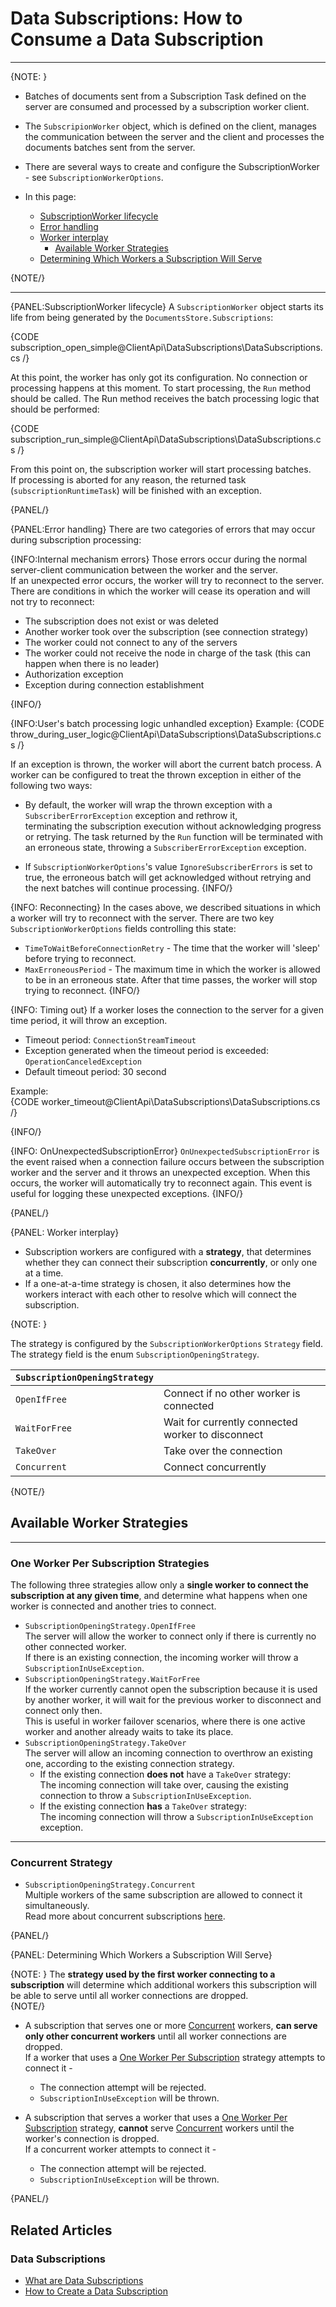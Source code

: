 # Data Subscriptions: How to Consume a Data Subscription

---

{NOTE: }

* Batches of documents sent from a Subscription Task defined on the server are 
  consumed and processed by a subscription worker client.  
* The `SubscripionWorker` object, which is defined on the client, manages the 
  communication between the server and the client and processes the documents 
  batches sent from the server.  
* There are several ways to create and configure the SubscriptionWorker - 
  see `SubscriptionWorkerOptions`.  

* In this page:
  * [SubscriptionWorker lifecycle](../../../client-api/data-subscriptions/consumption/how-to-consume-data-subscription#subscriptionworker-lifecycle)  
  * [Error handling](../../../client-api/data-subscriptions/consumption/how-to-consume-data-subscription#error-handling)  
  * [Worker interplay](../../../client-api/data-subscriptions/consumption/how-to-consume-data-subscription#worker-interplay)  
     * [Available Worker Strategies](../../../client-api/data-subscriptions/consumption/how-to-consume-data-subscription#available-worker-strategies)  
  * [Determining Which Workers a Subscription Will Serve](../../../client-api/data-subscriptions/consumption/how-to-consume-data-subscription#determining-which-workers-a-subscription-will-serve)  

{NOTE/}

---

{PANEL:SubscriptionWorker lifecycle}
A `SubscriptionWorker` object starts its life from being generated by the `DocumentsStore.Subscriptions`:

{CODE subscription_open_simple@ClientApi\DataSubscriptions\DataSubscriptions.cs /}

At this point, the worker has only got its configuration. No connection or processing happens at this moment. 
To start processing, the `Run` method should be called. The Run method receives the batch processing logic that should be performed:

{CODE subscription_run_simple@ClientApi\DataSubscriptions\DataSubscriptions.cs /}

From this point on, the subscription worker will start processing batches.  
If processing is aborted for any reason, the returned task (`subscriptionRuntimeTask`) 
will be finished with an exception.  

{PANEL/}


{PANEL:Error handling}
There are two categories of errors that may occur during subscription processing:

{INFO:Internal mechanism errors}
Those errors occur during the normal server-client communication between the worker and the server.  
If an unexpected error occurs, the worker will try to reconnect to the server. There are conditions in which the worker will cease its operation and will not try to reconnect:  

* The subscription does not exist or was deleted  
* Another worker took over the subscription (see connection strategy)
* The worker could not connect to any of the servers
* The worker could not receive the node in charge of the task (this can happen when there is no leader)
* Authorization exception
* Exception during connection establishment

{INFO/}

{INFO:User's batch processing logic unhandled exception}
Example:
{CODE throw_during_user_logic@ClientApi\DataSubscriptions\DataSubscriptions.cs /}

If an exception is thrown, the worker will abort the current batch process. 
A worker can be configured to treat the thrown exception in either of the following two ways:  

* By default, the worker will wrap the thrown exception with a `SubscriberErrorException` exception and rethrow it,  
  terminating the subscription execution without acknowledging progress or retrying. The task returned by the `Run` function will
  be terminated with an erroneous state, throwing a `SubscriberErrorException` exception.

* If `SubscriptionWorkerOptions`'s value `IgnoreSubscriberErrors` is set to true, the erroneous batch will get acknowledged without retrying and the next batches will continue processing. 
{INFO/}

{INFO: Reconnecting}
In the cases above, we described situations in which a worker will try to reconnect with the server. There are two key `SubscriptionWorkerOptions` fields controlling this state:

*  `TimeToWaitBeforeConnectionRetry` - The time that the worker will 'sleep' before trying to reconnect.
* `MaxErroneousPeriod` - The maximum time in which the worker is allowed to be in an erroneous state. After that time passes, the worker will stop trying to reconnect.
{INFO/}

{INFO: Timing out}
If a worker loses the connection to the server for a given time period, it will throw an exception.  

* Timeout period: `ConnectionStreamTimeout`  
* Exception generated when the timeout period is exceeded: `OperationCanceledException`  
* Default timeout period: 30 second  

Example:  
{CODE worker_timeout@ClientApi\DataSubscriptions\DataSubscriptions.cs /}

{INFO/}

{INFO: OnUnexpectedSubscriptionError}
`OnUnexpectedSubscriptionError` is the event raised when a connection failure occurs 
between the subscription worker and the server and it throws an unexpected exception. 
When this occurs, the worker will automatically try to reconnect again. This event is 
useful for logging these unexpected exceptions.
{INFO/}

{PANEL/}

{PANEL: Worker interplay}

* Subscription workers are configured with a **strategy**, that determines whether 
  they can connect their subscription **concurrently**, or only one at a time.  
* If a one-at-a-time strategy is chosen, it also determines how the workers 
  interact with each other to resolve which will connect the subscription.  

{NOTE: }

The strategy is configured by the `SubscriptionWorkerOptions` `Strategy` field.  
The strategy field is the enum `SubscriptionOpeningStrategy`.  

| `SubscriptionOpeningStrategy` | |
| ------------- | ------------- |
| `OpenIfFree` | Connect if no other worker is connected |
| `WaitForFree` | Wait for currently connected worker to disconnect |
| `TakeOver` | Take over the connection |
| `Concurrent` | Connect concurrently |

{NOTE/}

## Available Worker Strategies

---

### One Worker Per Subscription Strategies 

The following three strategies allow only a **single worker to connect 
the subscription at any given time**, and determine what happens when one 
worker is connected and another tries to connect.  

* `SubscriptionOpeningStrategy.OpenIfFree`  
  The server will allow the worker to connect only if there is currently 
  no other connected worker.  
  If there is an existing connection, the incoming worker will throw a 
  `SubscriptionInUseException`.  
* `SubscriptionOpeningStrategy.WaitForFree`  
  If the worker currently cannot open the subscription because it is used 
  by another worker, it will wait for the previous worker to disconnect and 
  connect only then.  
  This is useful in worker failover scenarios, where there is one active 
  worker and another already waits to take its place.  
* `SubscriptionOpeningStrategy.TakeOver`  
  The server will allow an incoming connection to overthrow an existing one, 
  according to the existing connection strategy.  
   * If the existing connection **does not** have a `TakeOver` strategy:  
     The incoming connection will take over, causing the existing 
     connection to throw a `SubscriptionInUseException`.  
   * If the existing connection **has** a `TakeOver` strategy:  
     The incoming connection will throw a `SubscriptionInUseException` exception.  

---

### Concurrent Strategy 

* `SubscriptionOpeningStrategy.Concurrent`  
  Multiple workers of the same subscription are allowed to connect it simultaneously.  
  Read more about concurrent subscriptions [here](../../../client-api/data-subscriptions/concurrent-subscriptions).  

{PANEL/}

{PANEL: Determining Which Workers a Subscription Will Serve}

{NOTE: }
The **strategy used by the first worker connecting to a subscription** will determine 
which additional workers this subscription will be able to serve until all worker connections
are dropped.  
{NOTE/}

* A subscription that serves one or more [Concurrent](../../../client-api/data-subscriptions/consumption/how-to-consume-data-subscription#concurrent-strategy) 
  workers, **can serve only other concurrent workers** until all worker connections are dropped.  
  If a worker that uses a [One Worker Per Subscription](../../../client-api/data-subscriptions/consumption/how-to-consume-data-subscription#one-worker-per-subscription-strategies) 
  strategy attempts to connect it -  
   * The connection attempt will be rejected.  
   * `SubscriptionInUseException` will be thrown.  

* A subscription that serves a worker that uses a
  [One Worker Per Subscription](../../../client-api/data-subscriptions/consumption/how-to-consume-data-subscription#one-worker-per-subscription-strategies) 
  strategy, **cannot** serve 
  [Concurrent](../../../client-api/data-subscriptions/consumption/how-to-consume-data-subscription#concurrent-strategy) 
  workers until the worker's connection is dropped.  
  If a concurrent worker attempts to connect it -  
   * The connection attempt will be rejected.  
   * `SubscriptionInUseException` will be thrown.  

{PANEL/}

## Related Articles  

### Data Subscriptions  

- [What are Data Subscriptions](../../../client-api/data-subscriptions/what-are-data-subscriptions)  
- [How to Create a Data Subscription](../../../client-api/data-subscriptions/creation/how-to-create-data-subscription)  
